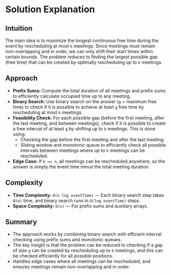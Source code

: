 
# Solution Explanation

## Intuition
The main idea is to maximize the longest continuous free time during the event by rescheduling at most `k` meetings. Since meetings must remain non-overlapping and in order, we can only shift their start times within certain bounds. The problem reduces to finding the largest possible gap (free time) that can be created by optimally rescheduling up to `k` meetings.

## Approach
- **Prefix Sums:** Compute the total duration of all meetings and prefix sums to efficiently calculate occupied time up to any meeting.
- **Binary Search:** Use binary search on the answer (`g` = maximum free time) to check if it is possible to achieve at least `g` free time by rescheduling at most `k` meetings.
- **Feasibility Check:** For each possible gap (before the first meeting, after the last meeting, and between meetings), check if it is possible to create a free interval of at least `g` by shifting up to `k` meetings. This is done using:
  - Checking the gap before the first meeting and after the last meeting.
  - Sliding window and monotonic queue to efficiently check all possible intervals between meetings where up to `k` meetings can be rescheduled.
- **Edge Case:** If `k == n`, all meetings can be rescheduled anywhere, so the answer is simply the event time minus the total meeting duration.

## Complexity
- **Time Complexity:** `O(n log eventTime)` — Each binary search step takes `O(n)` time, and binary search runs in `O(log eventTime)` steps.
- **Space Complexity:** `O(n)` — For prefix sums and auxiliary arrays.

## Summary
- The approach works by combining binary search with efficient interval checking using prefix sums and monotonic queues.
- The key insight is that the problem can be reduced to checking if a gap of size `g` can be created by rescheduling up to `k` meetings, and this can be checked efficiently for all possible positions.
- Handles edge cases where all meetings can be rescheduled, and ensures meetings remain non-overlapping and in order.

